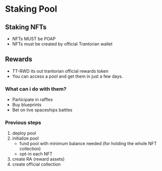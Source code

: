 # Staking Pool

## Staking NFTs

- NFTs MUST be POAP
- NFTs must be created by official Trantorian wallet

## Rewards

- TT-RWD its out trantorian official rewards token
- You can access a pool and get them in just a few days.

### What can i do with them?

- Participate in raffles
- Buy blueprints
- Bet on live spaceships battles

### Previous steps

1. deploy pool
2. initialize pool
   - fund pool with minimum balance needed (for holding the whole NFT collection)
   - opt-in each NFT
3. create RA (reward assets)
4. create official collection
